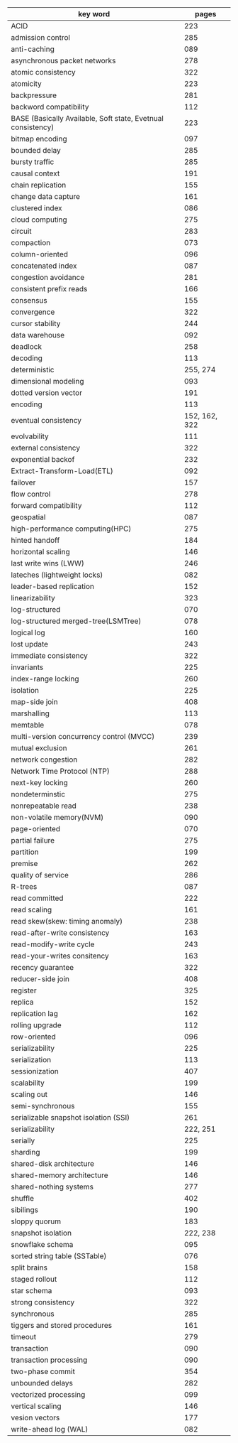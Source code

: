 
| key word                                                     | pages         |
| ------------------------------------------------------------ | ------------- |
| ACID                                                         | 223           |
| admission control                                            | 285           |
| anti-caching                                                 | 089           |
| asynchronous packet networks                                 | 278           |
| atomic consistency                                           | 322           |
| atomicity                                                    | 223           |
| backpressure                                                 | 281           |
| backword compatibility                                       | 112           |
| BASE (Basically Available, Soft state, Evetnual consistency) | 223           |
| bitmap encoding                                              | 097           |
| bounded delay                                                | 285           |
| bursty traffic                                               | 285           |
| causal context                                               | 191           |
| chain replication                                            | 155           |
| change data capture                                          | 161           |
| clustered index                                              | 086           |
| cloud computing                                              | 275           |
| circuit                                                      | 283           |
| compaction                                                   | 073           |
| column-oriented                                              | 096           |
| concatenated index                                           | 087           |
| congestion avoidance                                         | 281           |
| consistent prefix reads                                      | 166           |
| consensus                                                    | 155           |
| convergence                                                  | 322           |
| cursor stability                                             | 244           |
| data warehouse                                               | 092           |
| deadlock                                                     | 258           |
| decoding                                                     | 113           |
| deterministic                                                | 255, 274      |
| dimensional modeling                                         | 093           |
| dotted version vector                                        | 191           |
| encoding                                                     | 113           |
| eventual consistency                                         | 152, 162, 322 |
| evolvability                                                 | 111           |
| external consistency                                         | 322           |
| exponential backof                                           | 232           |
| Extract-Transform-Load(ETL)                                  | 092           |
| failover                                                     | 157           |
| flow control                                                 | 278           |
| forward compatibility                                        | 112           |
| geospatial                                                   | 087           |
| high-performance computing(HPC)                              | 275           |
| hinted handoff                                               | 184           |
| horizontal scaling                                           | 146           |
| last write wins (LWW)                                        | 246           |
| lateches (lightweight locks)                                 | 082           |
| leader-based replication                                     | 152           |
| linearizability                                              | 323           |
| log-structured                                               | 070           |
| log-structured merged-tree(LSMTree)                          | 078           |
| logical log                                                  | 160           |
| lost update                                                  | 243           |
| immediate consistency                                        | 322           |
| invariants                                                   | 225           |
| index-range locking                                          | 260           |
| isolation                                                    | 225           |
| map-side join                                                | 408           |
| marshalling                                                  | 113           |
| memtable                                                     | 078           |
| multi-version concurrency control (MVCC)                     | 239           |
| mutual exclusion                                             | 261           |
| network congestion                                           | 282           |
| Network Time Protocol (NTP)                                  | 288           |
| next-key locking                                             | 260           |
| nondeterminstic                                              | 275           |
| nonrepeatable read                                           | 238           |
| non-volatile memory(NVM)                                     | 090           |
| page-oriented                                                | 070           |
| partial failure                                              | 275           |
| partition                                                    | 199           |
| premise                                                      | 262           |
| quality of service                                           | 286           |
| R-trees                                                      | 087           |
| read committed                                               | 222           |
| read scaling                                                 | 161           |
| read skew(skew: timing anomaly)                              | 238           |
| read-after-write consistency                                 | 163           |
| read-modify-write cycle                                      | 243           |
| read-your-writes consitency                                  | 163           |
| recency guarantee                                            | 322           |
| reducer-side join                                            | 408           |
| register                                                     | 325           |
| replica                                                      | 152           |
| replication lag                                              | 162           |
| rolling upgrade                                              | 112           |
| row-oriented                                                 | 096           |
| serializability                                              | 225           |
| serialization                                                | 113           |
| sessionization                                               | 407           |
| scalability                                                  | 199           |
| scaling out                                                  | 146           |
| semi-synchronous                                             | 155           |
| serializable snapshot isolation (SSI)                        | 261           |
| serializability                                              | 222, 251      |
| serially                                                     | 225           |
| sharding                                                     | 199           |
| shared-disk architecture                                     | 146           |
| shared-memory architecture                                   | 146           |
| shared-nothing systems                                       | 277           |
| shuffle                                                      | 402           |
| sibilings                                                    | 190           |
| sloppy quorum                                                | 183           |
| snapshot isolation                                           | 222, 238      |
| snowflake schema                                             | 095           |
| sorted string table (SSTable)                                | 076           |
| split brains                                                 | 158           |
| staged rollout                                               | 112           |
| star schema                                                  | 093           |
| strong consistency                                           | 322           |
| synchronous                                                  | 285           |
| tiggers and stored procedures                                | 161           |
| timeout                                                      | 279           |
| transaction                                                  | 090           |
| transaction processing                                       | 090           |
| two-phase commit                                             | 354           |
| unbounded delays                                             | 282           |
| vectorized processing                                        | 099           |
| vertical scaling                                             | 146           |
| vesion vectors                                               | 177           |
| write-ahead log (WAL)                                        | 082           |